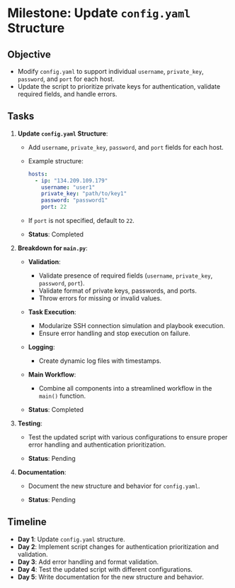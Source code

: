 # Milestone: Update `config.yaml` Structure

## Objective
- Modify `config.yaml` to support individual `username`, `private_key`, `password`, and `port` for each host.
- Update the script to prioritize private keys for authentication, validate required fields, and handle errors.

## Tasks
1. **Update `config.yaml` Structure**:
   - Add `username`, `private_key`, `password`, and `port` fields for each host.
   - Example structure:
     ```yaml
     hosts:
       - ip: "134.209.109.179"
         username: "user1"
         private_key: "path/to/key1"
         password: "password1"
         port: 22
     ```
   - If `port` is not specified, default to `22`.

   - **Status**: Completed

2. **Breakdown for `main.py`**:
   - **Validation**:
     - Validate presence of required fields (`username`, `private_key`, `password`, `port`).
     - Validate format of private keys, passwords, and ports.
     - Throw errors for missing or invalid values.
   - **Task Execution**:
     - Modularize SSH connection simulation and playbook execution.
     - Ensure error handling and stop execution on failure.
   - **Logging**:
     - Create dynamic log files with timestamps.
   - **Main Workflow**:
     - Combine all components into a streamlined workflow in the `main()` function.

   - **Status**: Completed

3. **Testing**:
   - Test the updated script with various configurations to ensure proper error handling and authentication prioritization.

   - **Status**: Pending

4. **Documentation**:
   - Document the new structure and behavior for `config.yaml`.

   - **Status**: Pending

## Timeline
- **Day 1**: Update `config.yaml` structure.
- **Day 2**: Implement script changes for authentication prioritization and validation.
- **Day 3**: Add error handling and format validation.
- **Day 4**: Test the updated script with different configurations.
- **Day 5**: Write documentation for the new structure and behavior.
